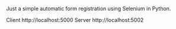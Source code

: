 Just a simple automatic form registration using Selenium in Python.


Client http://localhost:5000
Server http://localhost:5002
